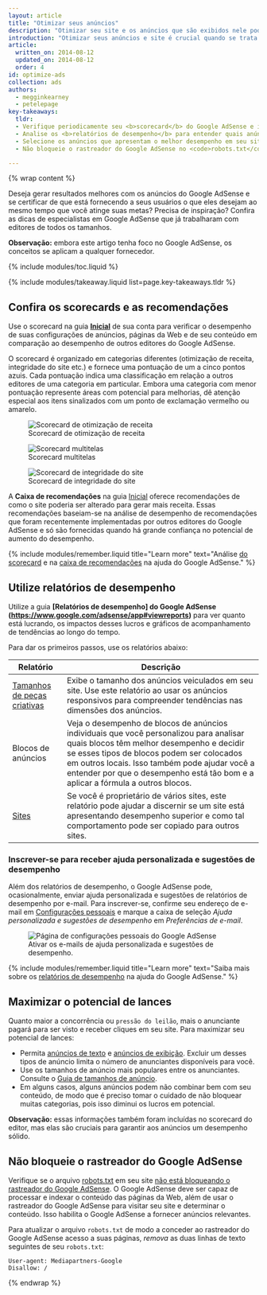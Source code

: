 ```yaml
---
layout: article
title: "Otimizar seus anúncios"
description: "Otimizar seu site e os anúncios que são exibidos nele pode melhorar a qualidade dos anúncios veiculados e aumentar seu potencial de lucros."
introduction: "Otimizar seus anúncios e site é crucial quando se trata de alcançar suas metas. Por meio da otimização, é possível aumentar a receita dos anúncios, melhorar a usabilidade do site, gerar mais tráfego ou atingir outras metas."
article:
  written_on: 2014-08-12
  updated_on: 2014-08-12
  order: 4
id: optimize-ads
collection: ads
authors:
  - megginkearney
  - petelepage
key-takeaways:
  tldr:
  - Verifique periodicamente seu <b>scorecard</b> do Google AdSense e implemente quaisquer <b>recomendações</b>.
  - Analise os <b>relatórios de desempenho</b> para entender quais anúncios fornecem mais valor a você e seus usuários.
  - Selecione os anúncios que apresentam o melhor desempenho em seu site.
  - Não bloqueie o rastreador do Google AdSense no <code>robots.txt</code>.

---
```


{% wrap content %}

Deseja gerar resultados melhores com os anúncios do Google AdSense e se certificar de que está fornecendo a seus usuários o que eles desejam ao mesmo tempo que você atinge suas metas? Precisa de inspiração?
Confira as dicas de especialistas em Google AdSense que já trabalharam com editores de todos os tamanhos.

<b>Observação:</b> embora este artigo tenha foco no Google AdSense, os conceitos se aplicam a qualquer fornecedor.

{% include modules/toc.liquid %}

{% include modules/takeaway.liquid list=page.key-takeaways.tldr %}

## Confira os scorecards e as recomendações

Use o scorecard na guia <b>[Inicial](https://www.google.com/adsense/app#home)</b> de sua conta para verificar o desempenho de suas configurações de anúncios, páginas da Web e de seu conteúdo em comparação ao desempenho de outros editores do Google AdSense.

O scorecard é organizado em categorias diferentes (otimização de receita, integridade do site etc.) e fornece uma pontuação de um a cinco pontos azuis. Cada pontuação indica uma classificação em relação a outros editores de uma categoria em particular. Embora uma categoria com menor pontuação represente áreas com potencial para melhorias, dê atenção especial aos itens sinalizados com um ponto de exclamação vermelho ou amarelo.

<figure>
  <img src="images/optimization_score.png" alt="Scorecard de otimização de receita">
  <figcaption>Scorecard de otimização de receita</figcaption>
</figure>

<figure>
  <img src="images/multiscreen_score.png" alt="Scorecard multitelas">
  <figcaption>Scorecard multitelas</figcaption>
</figure>

<figure>
  <img src="images/site_score.png" alt="Scorecard de integridade do site">
  <figcaption>Scorecard de integridade do site</figcaption>
</figure>



A <b>Caixa de recomendações</b> na guia [Inicial](https://www.google.com/adsense/app#home) oferece recomendações de como o site poderia ser alterado para gerar mais receita. 
Essas recomendações baseiam-se na análise de desempenho de recomendações que foram recentemente implementadas por outros editores do Google AdSense e só são fornecidas quando há grande confiança no potencial de aumento do desempenho.

{% include modules/remember.liquid title="Learn more" text="Análise <a href='https://support.google.com/adsense/answer/3006004'>do scorecard</a> e na <a href='https://support.google.com/adsense/answer/1725006'>caixa de recomendações</a> na ajuda do Google AdSense." %}

## Utilize relatórios de desempenho

Utilize a guia <b>[Relatórios de desempenho] do Google AdSense (https://www.google.com/adsense/app#viewreports)</b> para ver quanto está lucrando, os impactos desses lucros e gráficos de acompanhamento de tendências ao longo do tempo.

Para dar os primeiros passos, use os relatórios abaixo:

<table class="table-2">
  <colgroup>
    <col span="1">
    <col span="1">
  </colgroup>
  <thead>
    <tr>
      <th>Relatório</th>
      <th>Descrição</th>
    </tr>
  </thead>
  <tbody>
    <tr>
      <td data-th="Relatório">
        <a href="https://support.google.com/adsense/answer/3540509">Tamanhos de peças criativas</a>
      </td>
      <td data-th="Descrição">
        Exibe o tamanho dos anúncios veiculados em seu site. Use este relatório ao usar os anúncios responsivos para compreender tendências nas dimensões dos anúncios.
      </td>
    </tr>
    <tr>
      <td data-th="Relatório">
        Blocos de anúncios
      </td>
      <td data-th="Descrição">
        Veja o desempenho de blocos de anúncios individuais que você personalizou para analisar quais blocos têm melhor desempenho e decidir se esses tipos de blocos podem ser colocados em outros locais. Isso também pode ajudar você a entender por que o desempenho está tão bom e a aplicar a fórmula a outros blocos.
      </td>
    </tr>
    <tr>
      <td data-th="Relatório de"> <a href="https://support.google.com/adsense/answer/1407511">Sites</a>
      </td>
      <td data-th="Descrição">
        Se você é proprietário de vários sites, este relatório pode ajudar a discernir se um site está apresentando desempenho superior e como tal comportamento pode ser copiado para outros sites.
      </td>
    </tr>
  </tbody>
</table>

### Inscrever-se para receber ajuda personalizada e sugestões de desempenho

Além dos relatórios de desempenho, o Google AdSense pode, ocasionalmente, enviar ajuda personalizada e sugestões de relatórios de desempenho por e-mail. Para inscrever-se, confirme seu endereço de e-mail em [Configurações pessoais](https://www.google.com/adsense/app#personalSettings) e marque a caixa de seleção *Ajuda personalizada e sugestões de desempenho* em *Preferências de e-mail*.

<figure>
  <img src="images/adsense-emails.jpg" srcset="images/adsense-emails.jpg 1x, images/adsense-emails-2x.jpg 2x" alt="Página de configurações pessoais do Google AdSense">
  <figcaption>Ativar os e-mails de ajuda personalizada e sugestões de desempenho.</figcaption>
</figure>

{% include modules/remember.liquid title="Learn more" text="Saiba mais sobre os <a href='https://support.google.com/adsense/answer/160562'>relatórios de desempenho</a> na ajuda do Google AdSense." %}

## Maximizar o potencial de lances

Quanto maior a concorrência ou `pressão do leilão`, mais o anunciante pagará para ser visto e receber cliques em seu site. Para maximizar seu potencial de lances:

* Permita [anúncios de texto](https://support.google.com/adsense/answer/185665) e [anúncios de exibição](https://support.google.com/adsense/answer/185666). Excluir um desses tipos de anúncio limita o número de anunciantes disponíveis para você.
* Use os tamanhos de anúncio mais populares entre os anunciantes. Consulte o [Guia de tamanhos de anúncio](https://support.google.com/adsense/answer/6002621).
* Em alguns casos, alguns anúncios podem não combinar bem com seu conteúdo, de modo que é preciso tomar o cuidado de não bloquear muitas categorias, pois isso diminui os lucros em potencial.

<b>Observação:</b> essas informações também foram incluídas no scorecard do editor, mas elas são cruciais para garantir aos anúncios um desempenho sólido.

## Não bloqueie o rastreador do Google AdSense

Verifique se o arquivo [robots.txt](https://support.google.com/webmasters/answer/6062608) em seu site [não está bloqueando o rastreador do Google AdSense](https://support.google.com/adsense/answer/10532).
O Google AdSense deve ser capaz de processar e indexar o conteúdo das páginas da Web, além de usar o rastreador do Google AdSense para visitar seu site e determinar o conteúdo.  Isso habilita o Google AdSense a fornecer anúncios relevantes.

Para atualizar o arquivo `robots.txt` de modo a conceder ao rastreador do Google AdSense acesso a suas páginas, *remova* as duas linhas de texto seguintes de seu `robots.txt`:

    User-agent: Mediapartners-Google
    Disallow: /



{% endwrap %}

